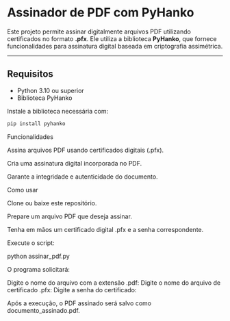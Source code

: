 # Assinador de PDF com PyHanko

Este projeto permite assinar digitalmente arquivos PDF utilizando certificados no formato **.pfx**. Ele utiliza a biblioteca **PyHanko**, que fornece funcionalidades para assinatura digital baseada em criptografia assimétrica.

---

## Requisitos

- Python 3.10 ou superior
- Biblioteca PyHanko

Instale a biblioteca necessária com:

```bash
pip install pyhanko
```

Funcionalidades

Assina arquivos PDF usando certificados digitais (.pfx).

Cria uma assinatura digital incorporada no PDF.

Garante a integridade e autenticidade do documento.

Como usar

Clone ou baixe este repositório.

Prepare um arquivo PDF que deseja assinar.

Tenha em mãos um certificado digital .pfx e a senha correspondente.

Execute o script:

python assinar_pdf.py


O programa solicitará:

Digite o nome do arquivo com a extensão .pdf: 
Digite o nome do arquivo de certificado .pfx: 
Digite a senha do certificado: 


Após a execução, o PDF assinado será salvo como documento_assinado.pdf.
